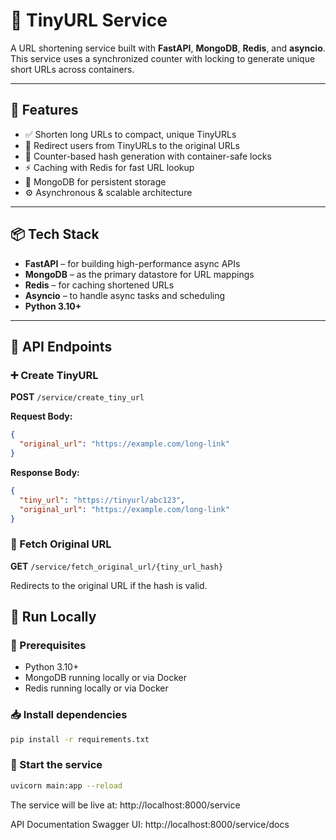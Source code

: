 # 🔗 TinyURL Service

A URL shortening service built with **FastAPI**, **MongoDB**, **Redis**, and **asyncio**. This service uses a synchronized counter with locking to generate unique short URLs across containers.

---

## 🚀 Features

- ✅ Shorten long URLs to compact, unique TinyURLs  
- 🔁 Redirect users from TinyURLs to the original URLs  
- 🔐 Counter-based hash generation with container-safe locks  
- ⚡ Caching with Redis for fast URL lookup  
- 🧱 MongoDB for persistent storage  
- ⚙️ Asynchronous & scalable architecture  

---

## 📦 Tech Stack

- **FastAPI** – for building high-performance async APIs  
- **MongoDB** – as the primary datastore for URL mappings  
- **Redis** – for caching shortened URLs  
- **Asyncio** – to handle async tasks and scheduling  
- **Python 3.10+**

---



## 📌 API Endpoints

### ➕ Create TinyURL

**POST** `/service/create_tiny_url`

**Request Body:**

```json
{
  "original_url": "https://example.com/long-link"
}
```

**Response Body:**

```json
{
  "tiny_url": "https://tinyurl/abc123",
  "original_url": "https://example.com/long-link"
}
```

### 🔗 Fetch Original URL

**GET** `/service/fetch_original_url/{tiny_url_hash}`

Redirects to the original URL if the hash is valid.




## 🧪 Run Locally

### 🔧 Prerequisites

- Python 3.10+
- MongoDB running locally or via Docker
- Redis running locally or via Docker

### 📥 Install dependencies

```bash
pip install -r requirements.txt
```

### 🚀 Start the service

```bash
uvicorn main:app --reload
```

The service will be live at: http://localhost:8000/service


API Documentation
Swagger UI: http://localhost:8000/service/docs
